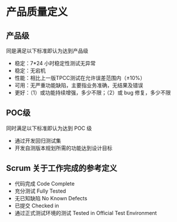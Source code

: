 # 产品质量定义

## 产品级

同是满足以下标准即认为达到产品级

* 稳定：7*24 小时稳定性测试无异常
* 稳定：无宕机
* 性能：相比上一版TPCC测试在允许误差范围内（±10%）
* 可用：无严重功能缺陷，主要指业务准确，无结果及错误
* 更好：（1）或功能持续增强，多少不限；（2）或 bug 修复，多少不限

## POC级

同时满足以下标准即认为达到 POC 级

* 通过开发回归测试集
* 开发自测版本规划所需的功能达到设计目标

## Scrum 关于工作完成的参考定义

* 代码完成 Code Complete
* 充分测试 Fully Tested
* 无已知缺陷 No Known Defects
* 已提交 Checked in
* 通过正式测试环境的测试 Tested in Official Test Environment